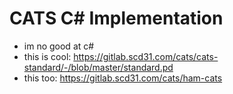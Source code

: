 # CATS C# Implementation
* im no good at c#
* this is cool: https://gitlab.scd31.com/cats/cats-standard/-/blob/master/standard.pd
* this too: https://gitlab.scd31.com/cats/ham-cats